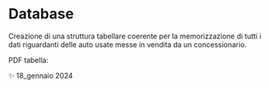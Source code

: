 # Database

Creazione di una struttura tabellare coerente per la memorizzazione di tutti i dati riguardanti delle auto usate messe in vendita da un concessionario.

PDF tabella:


✨ 18_gennaio 2024
